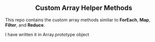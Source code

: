 <h2 align="center">Custom Array Helper Methods</h2>

This repo contains the custom array methods similar to **ForEach**, **Map**, **Filter**, and **Reduce**.

I have written it in Array.prototype object
